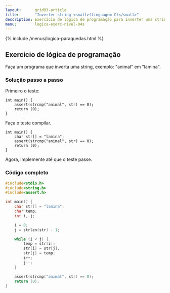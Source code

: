 ```yaml
---
layout:      grid93-article
title:       "Inverter string <small>(linguagem C)</small>"
description: Exercício de lógica de programação para inverter uma string.
menu:        logica-exerc-nivel-04s
---
```


{% include /menus/logica-paraquedas.html %}

Exercício de lógica de programação
---


Faça um programa que inverta uma string, exemplo: "animal" em "lamina".


### Solução passo a passo

Primeiro o teste:

    int main() {
        assert(strcmp("animal", str) == 0);
        return (0);
    }


Faça o teste compilar.

    int main() {
        char str[] = "lamina";
        assert(strcmp("animal", str) == 0);
        return (0);
    }

Agora, implemente até que o teste passe.


### Código completo

```c
#include<stdio.h>
#include<string.h>
#include<assert.h>

int main() {
    char str[] = "lamina";
    char temp;
    int i, j;

    i = 0;
    j = strlen(str) - 1;

    while (i < j) {
        temp = str[i];
        str[i] = str[j];
        str[j] = temp;
        i++;
        j--;
    }

    assert(strcmp("animal", str) == 0);
    return (0);
}
```